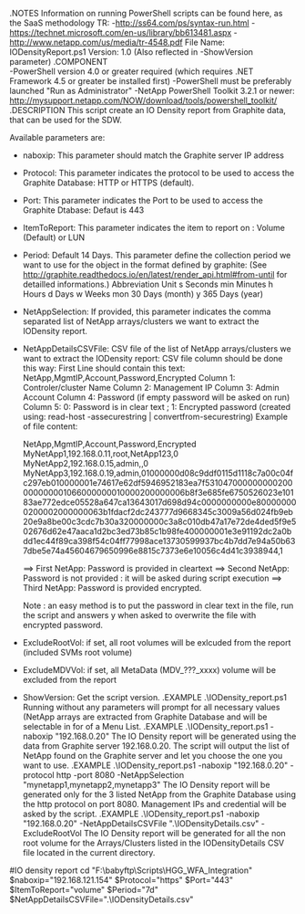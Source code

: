 .NOTES
Information on running PowerShell scripts can be found here, as the SaaS methodology TR:
    -http://ss64.com/ps/syntax-run.html
    -https://technet.microsoft.com/en-us/library/bb613481.aspx
    -http://www.netapp.com/us/media/tr-4548.pdf
File Name:  IODensityReport.ps1
Version: 1.0 (Also reflected in -ShowVersion parameter)
.COMPONENT  
    -PowerShell version 4.0 or greater required (which requires .NET Framework 4.5 or greater be installed first)
    -PowerShell must be preferably launched "Run as Administrator"
    -NetApp PowerShell Toolkit 3.2.1 or newer: http://mysupport.netapp.com/NOW/download/tools/powershell_toolkit/
.DESCRIPTION
This script create an IO Density report from Graphite data, that can be used for the SDW.

Available parameters are:
* naboxip: This parameter should match the Graphite server IP address
* Protocol: This parameter indicates the protocol to be used to access the Graphite Database: HTTP or HTTPS (default).
* Port: This parameter indicates the Port to be used to access the Graphite Dtabase: Defaut is 443
* ItemToReport: This parameter indicates the item to report on : Volume (Default) or LUN
* Period: Default 14 Days. This parameter define the collection period we want to use for the object in the format defined by graphite:
  (See http://graphite.readthedocs.io/en/latest/render_api.html#from-until for detailled informations.)
	 Abbreviation 	Unit
	 s 				Seconds
	 min 			Minutes
	 h 				Hours
	 d 				Days
	 w 				Weeks
	 mon 			30 Days (month)
	 y 				365 Days (year)
* NetAppSelection: If provided, this parameter indicates the comma separated list of NetApp arrays/clusters we want to extract the IODensity report.
* NetAppDetailsCSVFile: CSV file of the list of NetApp arrays/clusters we want to extract the IODensity report:
	CSV file column should be done this way:
	First Line should contain this text: NetApp,MgmtIP,Account,Password,Encrypted
	Column 1: Controler/cluster Name
	Column 2: Management IP
	Column 3: Admin Account
	Column 4: Password (if empty password will be asked on run)
	Column 5: 0: Password is in clear text ; 1: Encrypted password (created using: read-host -assecurestring | convertfrom-securestring) 
	Example of file content:
	
	NetApp,MgmtIP,Account,Password,Encrypted
	MyNetApp1,192.168.0.11,root,NetApp123,0
	MyNetApp2,192.168.0.15,admin,,0
	MyNetApp3,192.168.0.19,admin,01000000d08c9ddf0115d1118c7a00c04fc297eb010000001e74617e62df5946952183ea7f531047000000000200000000001066000000010000200000006b8f3e685fe6750526023e10183ae772edce05528a647ca13643017d698d94c0000000000e800000000200002000000063b1fdacf2dc243777d9668345c3009a56d024fb9eb20e9a8be00c3cdc7b30a320000000c3a8c010db47a17e72de4ded5f9e502676d62e47aaca1d2bc3ed73b85c1b98fe400000001e3e91192dc2a0bdd1ec44f89ca398f54c04ff77998ace13730599937bc4b7dd7e94a50b637dbe5e74a45604679650996e8815c7373e6e10056c4d41c3938944,1
	
	==> First NetApp:  Password is provided in cleartext
	==> Second NetApp: Password is not provided : it will be asked during script execution
	==> Third NetApp:  Password is provided encrypted.
	
	Note : an easy method is to put the password in clear text in the file, run the script and answers y when asked to overwrite the file with encrypted password.
* ExcludeRootVol: if set, all root volumes will be exlcuded from the report (included SVMs root volume)
* ExcludeMDVVol: if set, all MetaData (MDV_???_xxxx) volume will be excluded from the report
* ShowVersion: Get the script version.
.EXAMPLE
.\IODensity_report.ps1
Running without any parameters will prompt for all necessary values (NetApp arrays are extracted from Graphite Database and will be selectable in for of a Menu List.
.EXAMPLE
.\IODensity_report.ps1 -naboxip "192.168.0.20"
The IO Density report will be generated using the data from Graphite server 192.168.0.20. The script will output the list of NetApp found on the Graphite server and let you choose the one you want to use.
.EXAMPLE
.\IODensity_report.ps1 -naboxip "192.168.0.20" -protocol http -port 8080 -NetAppSelection "mynetapp1,mynetapp2,mynetapp3"
The IO Density report will be generated only for the 3 listed NetApp from the Graphite Database using the http protocol on port 8080. Management IPs and credential will be asked by the script.
.EXAMPLE
.\IODensity_report.ps1 -naboxip "192.168.0.20" -NetAppDetailsCSVFile ".\IODensityDetails.csv" -ExcludeRootVol
The IO Density report will be generated for all the non root volume for the Arrays/Clusters listed in the IODensityDetails CSV file located in the current directory.

#IO density report
cd "F:\babyftp\Scripts\HGG_WFA_Integration"
$naboxip="192.168.121.154"
$Protocol="https"
$Port="443"
$ItemToReport="volume"
$Period="7d"
$NetAppDetailsCSVFile=".\IODensityDetails.csv"
